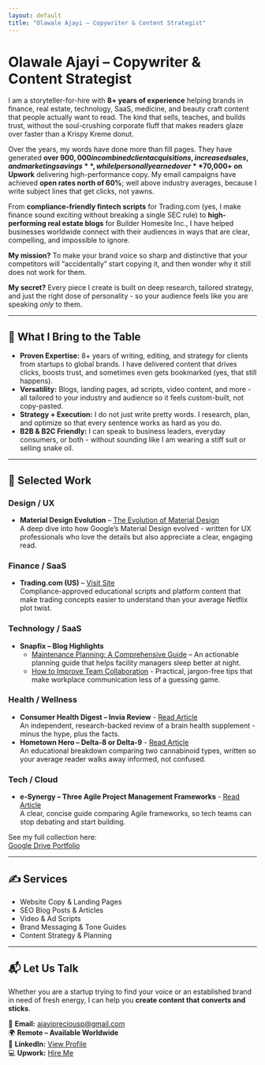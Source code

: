 ```yaml
---
layout: default
title: "Olawale Ajayi – Copywriter & Content Strategist"
---
```


# Olawale Ajayi – Copywriter & Content Strategist

I am a storyteller-for-hire with **8+ years of experience** helping brands in finance, real estate, technology, SaaS, medicine, and beauty craft content that people actually want to read. The kind that sells, teaches, and builds trust, without the soul-crushing corporate fluff that makes readers glaze over faster than a Krispy Kreme donut.  

Over the years, my words have done more than fill pages. They have generated **over $900,000 in combined client acquisitions, increased sales, and marketing savings**, while I personally earned over **$70,000+ on Upwork** delivering high-performance copy. My email campaigns have achieved **open rates north of 60%**; well above industry averages, because I write subject lines that get clicks, not yawns.  

From **compliance-friendly fintech scripts** for Trading.com (yes, I make finance sound exciting without breaking a single SEC rule) to **high-performing real estate blogs** for Builder Homesite Inc., I have helped businesses worldwide connect with their audiences in ways that are clear, compelling, and impossible to ignore.  

**My mission?** To make your brand voice so sharp and distinctive that your competitors will “accidentally” start copying it, and then wonder why it still does not work for them.  

**My secret?** Every piece I create is built on deep research, tailored strategy, and just the right dose of personality - so your audience feels like you are speaking *only* to them.  

---

## 🚀 What I Bring to the Table

- **Proven Expertise:** 8+ years of writing, editing, and strategy for clients from startups to global brands. I have delivered content that drives clicks, boosts trust, and sometimes even gets bookmarked (yes, that still happens).  
- **Versatility:** Blogs, landing pages, ad scripts, video content, and more - all tailored to your industry and audience so it feels custom-built, not copy-pasted.  
- **Strategy + Execution:** I do not just write pretty words. I research, plan, and optimize so that every sentence works as hard as you do.  
- **B2B & B2C Friendly:** I can speak to business leaders, everyday consumers, or both - without sounding like I am wearing a stiff suit or selling snake oil.  

---

## 📂 Selected Work

### Design / UX
- **Material Design Evolution** – [The Evolution of Material Design](https://1brand.design/blog/the-evolution-of-material-design/)  
  A deep dive into how Google’s Material Design evolved - written for UX professionals who love the details but also appreciate a clear, engaging read.  

### Finance / SaaS
- **Trading.com (US)** – [Visit Site](https://www.trading.com/us/)  
  Compliance-approved educational scripts and platform content that make trading concepts easier to understand than your average Netflix plot twist.  

### Technology / SaaS
- **Snapfix – Blog Highlights**  
  - [Maintenance Planning: A Comprehensive Guide](https://snapfix.com/news/maintenance-planning-a-comprehensive-guide) – An actionable planning guide that helps facility managers sleep better at night.  
  - [How to Improve Team Collaboration](https://snapfix.com/news/how-to-improve-team-collaboration) - Practical, jargon-free tips that make workplace communication less of a guessing game.  

### Health / Wellness
- **Consumer Health Digest – Invia Review** - [Read Article](https://www.consumerhealthdigest.com/brain-enhancement-supplements/invia-review.html)  
  An independent, research-backed review of a brain health supplement - minus the hype, plus the facts.  
- **Hometown Hero – Delta-8 or Delta-9** - [Read Article](https://hometownhero.com/learn/delta-8-or-delta-9-what-is-stronger/)  
  An educational breakdown comparing two cannabinoid types, written so your average reader walks away informed, not confused.  

### Tech / Cloud
- **e-Synergy – Three Agile Project Management Frameworks** - [Read Article](https://esynergy.co.uk/blogs/three-agile-project-management-frameworks-you-should-consider/)  
  A clear, concise guide comparing Agile frameworks, so tech teams can stop debating and start building.  

See my full collection here:  
[Google Drive Portfolio](https://drive.google.com/drive/folders/1QrFGUCjw7DxPsuMufFHRsB6tc9iz1Ao1?usp=drive_link)

---

## ✍ Services

- Website Copy & Landing Pages  
- SEO Blog Posts & Articles  
- Video & Ad Scripts  
- Brand Messaging & Tone Guides  
- Content Strategy & Planning  

---

## 📬 Let Us Talk

Whether you are a startup trying to find your voice or an established brand in need of fresh energy, I can help you **create content that converts and sticks**.  

📩 **Email:** ajayipreciousp@gmail.com  
🌍 **Remote – Available Worldwide**  
💼 **LinkedIn:** [View Profile](https://www.linkedin.com/in/javablack)  
💻 **Upwork:** [Hire Me](https://www.upwork.com/freelancers/~0129abc77cff70a225?mp_source=share)
